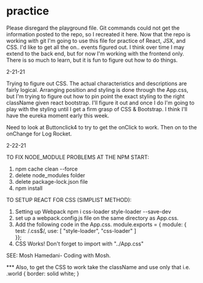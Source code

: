# practice

Please disregard the playground file.  Git commands could not get the information posted to the repo, so I recreated it here.  Now that the repo is working with git I'm going to use this file for practice of React, JSX, and CSS.  I'd like to get all the on.. events figured out.  I think over time I may extend to the back end, but for now I'm working with the frontend only.  There is so much to learn, but it is fun to figure out how to do things.

2-21-21

Trying to figure out CSS.  The actual characteristics and descriptions are fairly logical.  Arranging position and styling is done through the App.css, but I'm trying to figure out how to pin point the exact styling to the right className given react bootstrap.  I'll figure it out and once I do I'm going to play with the styling until I get a firm grasp of CSS & Bootstrap.  I think I'll have the eureka moment early this week.

Need to look at Buttonclick4 to try to get the onClick to work.  Then on to the onChange for Log Rocket.

2-22-21

TO FIX NODE_MODULE PROBLEMS AT THE NPM START:

1.  npm cache clean --force
2.  delete node_modules folder
3.  delete package-lock.json file
4.  npm install

TO SETUP REACT FOR CSS (SIMPLIST METHOD):

1.  Setting up Webpack
        npm i css-loader style-loader --save-dev
2.  set up a webpack.config.js file on the same directory as App.css.
3.  Add the following code in the App.css.
    module.exports = {
    module: {        
        test: /\.css$/,
        use: [ 
                "style-loader",
                "css-loader" 
             ]    
  }};
4.  CSS Works!  Don't forget to import with "../App.css"

SEE: Mosh Hamedani- Coding with Mosh.

*** Also, to get the CSS to work take the className and use only that i.e.    .world {
        border: solid white;
}
